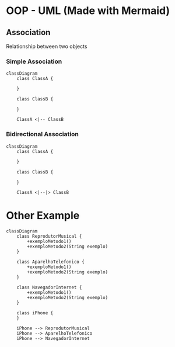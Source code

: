 # OOP - UML (Made with Mermaid)

## Association

Relationship between two objects

### Simple Association

```mermaid
classDiagram
    class ClassA {

    }

    class ClassB {

    }

    ClassA <|-- ClassB
```

### Bidirectional Association

```mermaid
classDiagram
    class ClassA {

    }

    class ClassB {

    }

    ClassA <|--|> ClassB
```

# Other Example

```mermaid
classDiagram
    class ReprodutorMusical {
        +exemploMetodo1()
        +exemploMetodo2(String exemplo)
    }

    class AparelhoTelefonico {
        +exemploMetodo1()
        +exemploMetodo2(String exemplo)
    }

    class NavegadorInternet {
        +exemploMetodo1()
        +exemploMetodo2(String exemplo)
    }

    class iPhone {
    }

    iPhone --> ReprodutorMusical
    iPhone --> AparelhoTelefonico
    iPhone --> NavegadorInternet
```
